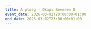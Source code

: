 ```yaml
---
title: A ploeg - Okapi Beveren D
event_date: 2026-03-02T20:00:00+01:00
end_date: 2026-03-02T23:00:00+01:00
---
```

